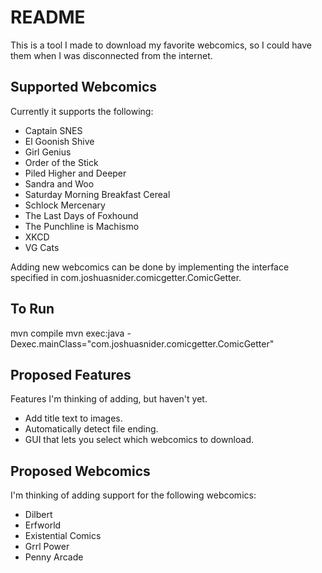 # README

This is a tool I made to download my favorite webcomics, so I could have them
when I was disconnected from the internet.

## Supported Webcomics

Currently it supports the following:
* Captain SNES
* El Goonish Shive
* Girl Genius
* Order of the Stick
* Piled Higher and Deeper
* Sandra and Woo
* Saturday Morning Breakfast Cereal
* Schlock Mercenary
* The Last Days of Foxhound
* The Punchline is Machismo
* XKCD
* VG Cats

Adding new webcomics can be done by implementing the interface specified in
com.joshuasnider.comicgetter.ComicGetter.

## To Run
mvn compile
mvn exec:java -Dexec.mainClass="com.joshuasnider.comicgetter.ComicGetter"

## Proposed Features
Features I'm thinking of adding, but haven't yet.
* Add title text to images.
* Automatically detect file ending.
* GUI that lets you select which webcomics to download.

## Proposed Webcomics
I'm thinking of adding support for the following webcomics:
* Dilbert
* Erfworld
* Existential Comics
* Grrl Power
* Penny Arcade
